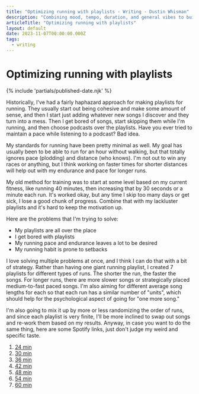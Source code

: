 ```yaml
---
title: "Optimizing running with playlists - Writing - Dustin Whisman"
description: "Combining mood, tempo, duration, and general vibes to build running playlists suitable for different types of runs."
articleTitle: "Optimizing running with playlists"
layout: default
date: 2023-11-07T00:00:00.000Z
tags:
  - writing
---
```


# Optimizing running with playlists

{% include 'partials/published-date.njk' %}

Historically, I've had a fairly haphazard approach for making playlists for running. They usually start out being cohesive and make some amount of sense, and then I start just adding whatever new songs I discover and they turn into a mess. Then I get bored of songs, start skipping them while I'm running, and then choose podcasts over the playlists. Have you ever tried to maintain a pace while listening to a podcast? Bad idea.

My standards for running have been pretty minimal as well. My goal has usually been to be able to run for an hour without walking, but that totally ignores pace (plodding) and distance (who knows). I'm not out to win any races or anything, but I think working on faster times for shorter distances will help out with my endurance and pace for longer runs.

My old method for training was to start at some level based on my current fitness, like running 40 minutes, then increasing that by 30 seconds or a minute each run. It's worked okay, but any time I skip too many days or get sick, I lose a good chunk of progress. Combine that with my lackluster playlists and it's hard to keep the motivation up.

Here are the problems that I'm trying to solve:

- My playlists are all over the place
- I get bored with playlists
- My running pace and endurance leaves a lot to be desired
- My running habit is prone to setbacks

I love solving multiple problems at once, and I think I can do that with a bit of strategy. Rather than having one giant running playlist, I created 7 playlists for different types of runs. The shorter the run, the faster the songs. For longer runs, there are more slower songs or strategically placed medium-to-fast paced songs. I'm also aiming for different average song lengths for each so that each run has a similar number of "units", which should help for the psychological aspect of going for "one more song."

I'm also going to mix it up by more or less randomizing the order of runs, and since each playlist is very finite, I'll be more inclined to swap out songs and re-work them based on my results. Anyway, in case you want to do the same thing, here are some Spotify links, just don't judge my weird and specific taste.

1. [24 min](https://open.spotify.com/playlist/5b8MhzdB8zFWWq9BeLkP0M?si=8ee30b6d08a141a8)
1. [30 min](https://open.spotify.com/playlist/0G7uBXGzJlN2XV22HAsZun?si=258562b65a7247df)
1. [36 min](https://open.spotify.com/playlist/7kP9C8EtHHiVPG6QsssbK1?si=995620daead74644)
1. [42 min](https://open.spotify.com/playlist/2SN6Mk7FZfxy9nAT0vdmzV?si=aff59d43fd854771)
1. [48 min](https://open.spotify.com/playlist/0lI38EyonyiwLvKeT9dEwG?si=7d5bc0ab96e74f4e)
1. [54 min](https://open.spotify.com/playlist/1RqzIwWSI7bJVTrkyQurCk?si=2aa144d93b8941eb)
1. [60 min](https://open.spotify.com/playlist/6h8bugCyJANKfXq8fDCOkS?si=21979374859e413a)
